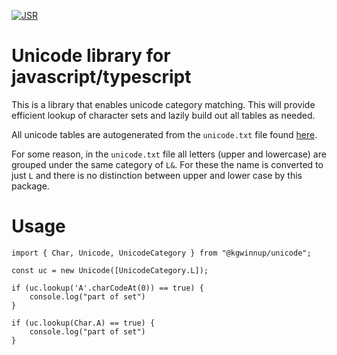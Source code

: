 [![JSR](https://jsr.io/badges/@kgwinnup/unicode)](https://jsr.io/@kgwinnup/unicode)

# Unicode library for javascript/typescript

This is a library that enables unicode category matching. This will provide efficient lookup of character sets and
lazily build out all tables as needed.

All unicode tables are autogenerated from the `unicode.txt` file found
[here](https://www.compart.com/en/unicode/category).

For some reason, in the `unicode.txt` file all letters (upper and lowercase) are grouped under the same category of
`L&`. For these the name is converted to just `L` and there is no distinction between upper and lower case by this
package.

# Usage

```
import { Char, Unicode, UnicodeCategory } from "@kgwinnup/unicode";

const uc = new Unicode([UnicodeCategory.L]);

if (uc.lookup('A'.charCodeAt(0)) == true) {
    console.log("part of set")
}

if (uc.lookup(Char.A) == true) {
    console.log("part of set")
}
```
